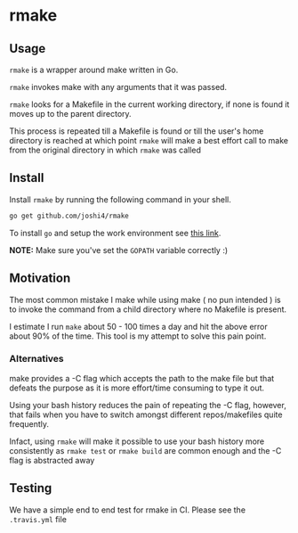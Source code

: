 # rmake

## Usage

`rmake` is a wrapper around make written in Go.

`rmake` invokes make with any arguments that it was passed.

`rmake` looks for a Makefile in the current working directory, if none is found it moves up to the parent directory.

This process is repeated till a Makefile is found or till the user's home directory is reached at which point `rmake` will make a best effort call to make from the original directory in which `rmake` was called

## Install

Install `rmake` by running the following command in your shell.

~~~sh
go get github.com/joshi4/rmake
~~~

To install `go` and setup the work environment see [this link](https://golang.org/doc/install#install).

**NOTE:** Make sure you've set the `GOPATH` variable correctly :)

## Motivation

The most common mistake I make while using make ( no pun intended ) is to invoke the command from a child directory where no Makefile  is present.

I estimate I run `make` about 50 - 100 times a day and hit the above error about 90% of the time. This tool is my attempt to solve this pain point.

### Alternatives

make provides a -C flag which accepts the path to the make file but that defeats the purpose as it is more effort/time consuming to type it out.

Using your bash history reduces the pain of repeating the -C flag, however, that fails when you have to switch amongst different repos/makefiles quite frequently.

Infact, using `rmake` will make it possible to use your bash history more consistently as `rmake test` or `rmake build` are common enough and the -C flag is abstracted away

## Testing

We have a simple end to end test for rmake in CI. Please see the `.travis.yml` file
